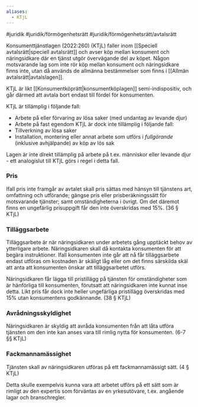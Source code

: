 ```yaml
---
aliases:
  - KTjL
---
```

#juridik #juridik/förmögenhetsrätt #juridik/förmögenhetsrätt/avtalsrätt 

Konsumenttjänstlagen (2022:260) (KTjL) faller inom [[Speciell avtalsrätt|speciell avtalsrätt]] och avser köp mellan konsument och näringsidkare där en tjänst utgör övervägande del av köpet. Någon motsvarande lag som inte rör köp mellan konsument och näringsidkare finns inte, utan då används de allmänna bestämmelser som finns i [[Allmän avtalsrätt|avtalslagen]].

KTjL är likt [[Konsumentköprätt|konsumentköplagen]] semi-indispositiv, och går därmed att avtala bort endast till fördel för konsumenten.

KTjL är tillämplig i följande fall:
- Arbete på eller förvaring av lösa saker (med undantag av levande djur)
- Arbete på fast egendom
KTjL är dock inte tillämplig i följande fall:
- Tillverkning av lösa saker
- Installation, montering eller annat arbete som utförs i *fullgörande* (inklusive avhjälpande) av köp av lös sak

Lagen är inte direkt tillämplig på arbete på t.ex. människor eller levande djur - ett analogislut till KTjL görs i regel i detta fall.
### Pris
Ifall pris inte framgår av avtalet skall pris sättas med hänsyn till tjänstens art, omfattning och utförande; gängse pris eller prisberäkningssätt för motsvarande tjänster; samt omständigheterna i övrigt. Om det däremot finns en ungefärlig prisuppgift får den inte överskridas med 15%. (36 § KTjL)
### Tilläggsarbete
Tilläggsarbete är när näringsidkaren under arbetets gång upptäckt behov av ytterligare arbete. Näringsidkaren skall då kontakta konsumenten för att begära instruktioner. Ifall konsumenten inte går att nå får tilläggsarbete endast utföras om kostnaden är skäligt låg eller om det finns särskilda skäl att anta att konsumenten önskar att tilläggsarbetet utförs.

Näringsidkaren får lägga till pristillägg på tjänsten för omständigheter som är hänförliga till konsumenten, förutsatt att näringsidkaren inte kunnat inse detta. Likt pris får dock inte heller ungefärliga pristillägg överskridas med 15% utan konsumentens godkännande. (38 § KTjL)
### Avrådningsskyldighet
Näringsidkaren är skyldig att avråda konsumenten från att låta utföra tjänsten om den inte kan anses vara till rimlig nytta för konsumenten. (6-7 §§ KTjL)
### Fackmannamässighet
Tjänsten skall av näringsidkaren utföras på ett fackmannamässigt sätt. (4 § KTjL)

Detta skulle exempelvis kunna vara att arbetet utförs på ett sätt som är rimligt av den expertis som förväntas av en yrkesutövare, t.ex. angående lagar och branschregler.